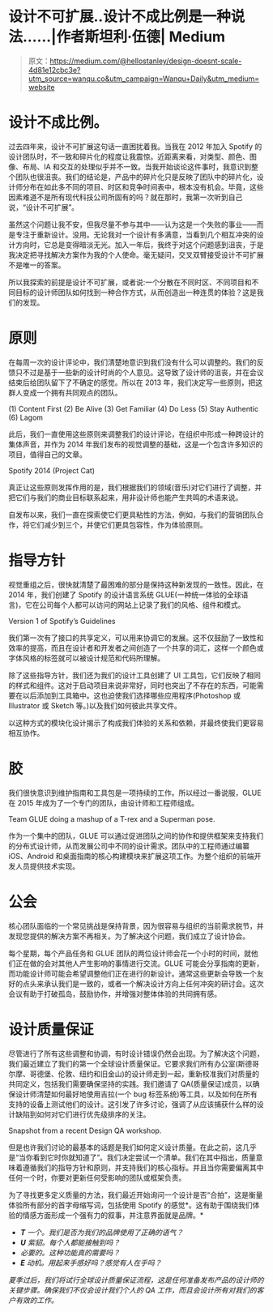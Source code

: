 # 设计不可扩展..设计不成比例是一种说法……|作者斯坦利·伍德| Medium

> 原文：<https://medium.com/@hellostanley/design-doesnt-scale-4d81e12cbc3e?utm_source=wanqu.co&utm_campaign=Wanqu+Daily&utm_medium=website>

# 设计不成比例。

过去四年来，设计不可扩展这句话一直困扰着我。当我在 2012 年加入 Spotify 的设计团队时，不一致和碎片化的程度让我震惊。近距离来看，对类型、颜色、图像、布局、IA 和交互的处理似乎并不一致。当我开始谈论这件事时，我意识到整个团队也很沮丧。我们的结论是，产品中的碎片化只是反映了团队中的碎片化，设计师分布在如此多不同的项目、时区和竞争时间表中，根本没有机会。毕竟，这些因素难道不是所有现代科技公司所固有的吗？就在那时，我第一次听到自己说，“设计不可扩展”。



虽然这个问题让我不安，但我尽量不参与其中——认为这是一个失败的事业——而是专注于重新设计。没用。无论我对一个设计有多满意，当看到几个相互冲突的设计方向时，它总是变得暗淡无光。加入一年后，我终于对这个问题感到沮丧，于是我决定把寻找解决方案作为我的个人使命。毫无疑问，交叉双臂接受设计不可扩展不是唯一的答案。

所以我探索的前提是设计不可扩展，或者说:一个分散在不同时区、不同项目和不同目标的设计师团队如何找到一种合作方式，从而创造出一种连贯的体验？这是我们的发现。

# 原则

在每周一次的设计评论中，我们清楚地意识到我们没有什么可以调整的。我们的反馈只不过是基于一些新的设计时尚的个人意见。这导致了设计师的沮丧，并在会议结束后给团队留下了不确定的感觉。所以在 2013 年，我们决定写一些原则，把这群人变成一个拥有共同观点的团队。



(1) Content First (2) Be Alive (3) Get Familiar (4) Do Less (5) Stay Authentic (6) Lagom



此后，我们一直使用这些原则来调整我们的设计评论，在组织中形成一种跨设计的集体声音，并作为 2014 年我们发布的视觉调整的基础，这是一个包含许多知识的项目，值得自己的文章。



Spotify 2014 (Project Cat)



真正让这些原则发挥作用的是，我们根据我们的领域(音乐)对它们进行了调整，并把它们与我们的商业目标联系起来，用非设计师也能产生共鸣的术语来说。

自发布以来，我们一直在探索使它们更具粘性的方法，例如，与我们的营销团队合作，将它们减少到三个，并使它们更具包容性，作为体验原则。

# 指导方针

视觉重组之后，很快就清楚了最困难的部分是保持这种新发现的一致性。因此，在 2014 年，我们创建了 Spotify 的设计语言系统 GLUE(一种统一体验的全球语言)，它在公司每个人都可以访问的网站上记录了我们的风格、组件和模式。



Version 1 of Spotify’s Guidelines



我们第一次有了接口的共享定义，可以用来协调它的发展。这不仅鼓励了一致性和效率的提高，而且在设计者和开发者之间创造了一个共享的词汇，这样一个颜色或字体风格的标签就可以被设计规范和代码所理解。

除了这些指导方针，我们还为我们的设计工具创建了 UI 工具包，它们反映了相同的样式和组件。这对于启动项目来说非常好，同时也突出了不存在的东西，可能需要在以后添加到工具箱中。这也迫使我们选择哪些应用程序(Photoshop 或 Illustrator 或 Sketch 等。)以及我们如何彼此共享文件。

以这种方式的模块化设计揭示了构成我们体验的关系和依赖，并最终使我们更容易相互协作。

# 胶

我们很快意识到维护指南和工具包是一项持续的工作。所以经过一番说服，GLUE 在 2015 年成为了一个专门的团队，由设计师和工程师组成。



Team GLUE doing a mashup of a T-rex and a Superman pose.



作为一个集中的团队，GLUE 可以通过促进团队之间的协作和提供框架来支持我们的分布式设计师，从而发展公司中不同的设计需求。团队中的工程师通过编纂 iOS、Android 和桌面指南的核心构建模块来扩展这项工作。为整个组织的前端开发人员提供技术实现。

# 公会

核心团队面临的一个常见挑战是保持背景，因为很容易与组织的当前需求脱节，并发现您提供的解决方案不再相关。为了解决这个问题，我们成立了设计协会。

每个星期，每个产品任务和 GLUE 团队的两位设计师会花一个小时的时间，就他们正在做的会对其他人产生影响的事情进行交流。GLUE 可能会分享指南的更新，而功能设计师可能会希望调整他们正在进行的新设计。通常这些更新会导致一个友好的点头来承认我们是一致的，或者一个解决设计方向上任何冲突的研讨会。这次会议有助于打破孤岛，鼓励协作，并增强对整体体验的共同拥有感。

# 设计质量保证

尽管进行了所有这些调整和协调，有时设计错误仍然会出现。为了解决这个问题，我们最近建立了我们的第一个全球设计质量保证。它要求我们所有办公室(斯德哥尔摩、哥德堡、伦敦、纽约和旧金山)的设计师走到一起，重新校准我们对质量的共同定义，包括我们需要确保坚持的实践。我们邀请了 QA(质量保证)成员，以确保设计师清楚如何最好地使用吉拉(一个 bug 标签系统)等工具，以及如何在所有支持的设备上测试他们的设计。这引发了许多讨论，强调了从应该捕获什么样的设计缺陷到如何对它们进行优先级排序的关注。



Snapshot from a recent Design QA workshop.



但是也许我们讨论的最基本的话题是我们如何定义设计质量。在此之前，这几乎是“当你看到它时你就知道了”。我们决定尝试一个清单。我们在其中指出，质量意味着遵循我们的指导方针和原则，并支持我们的核心指标。并且当你需要偏离其中任何一个时，你要对更新任何受影响的团队或框架负责。

为了寻找更多定义质量的方法，我们最近开始询问一个设计是否“合拍”，这是衡量体验所有部分的首字母缩写词，包括使用 Spotify 的感觉*。这有助于围绕我们体验的情感方面形成一个强有力的叙事，并注意界面就是品牌。*

*   ***T** 一个。我们是否为我们的品牌使用了正确的语气？*
*   ***U** 紫貂。每个人都能接触到吗？*
*   *必要的。这种功能真的需要吗？*
*   ***E** 动机。用起来手感好吗？感觉有人在乎吗？*

*夏季过后，我们将试行全球设计质量保证流程，这是任何准备发布产品的设计师的关键步骤。确保我们不仅会设计我们个人的 QA 工作，而且会设计所有对我们的客户有效的工作。*

